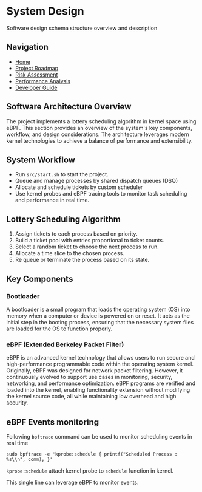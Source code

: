 ﻿# System Design

Software design schema structure overview and description


## Navigation

- [Home](Home.md)
- [Project Roadmap](RoadMap.md)
- [Risk Assessment](Risk.md)
- [Performance Analysis](Performance.md)
- [Developer Guide](Developer.md)


## Software Architecture Overview

The project implements a lottery scheduling algorithm in kernel space using eBPF. 
This section provides an overview of the system's key components, workflow, and design considerations. 
The architecture leverages modern kernel technologies to achieve a balance of performance and extensibility.


## System Workflow 

- Run `src/start.sh` to start the project. 
- Queue and manage processes by shared dispatch queues (DSQ) 
- Allocate and schedule tickets by custom scheduler 
- Use kernel probes and eBPF tracing tools to monitor task scheduling and performance in real time.  


## Lottery Scheduling Algorithm

1. Assign tickets to each process based on priority.
2. Build a ticket pool with entries proportional to ticket counts.
3. Select a random ticket to choose the next process to run.
4. Allocate a time slice to the chosen process.
5. Re queue or terminate the process based on its state. 


## Key Components

### Bootloader

A bootloader is a small program that loads the operating system (OS)
into memory when a computer or device is powered on or reset.
It acts as the initial step in the booting process,
ensuring that the necessary system files are loaded for the OS to function properly.


### eBPF (Extended Berkeley Packet Filter)

eBPF is an advanced kernel technology that allows users to run secure and high-performance
programmable code within the operating system kernel.
Originally, eBPF was designed for network packet filtering.
However, it continuously evolved to support use cases in
monitoring, security, networking, and performance optimization.
eBPF programs are verified and loaded into the kernel, enabling functionality extension
without modifying the kernel source code, all while maintaining low overhead and high security.

## eBPF Events monitoring

Following `bpftrace` command can be used to monitor scheduling events in real time

```shell
sudo bpftrace -e 'kprobe:schedule { printf("Scheduled Process : %s\\n", comm); }'
```

`kprobe:schedule` attach kernel probe to `schedule` function in kernel.

This single line can leverage eBPF to monitor events.  


